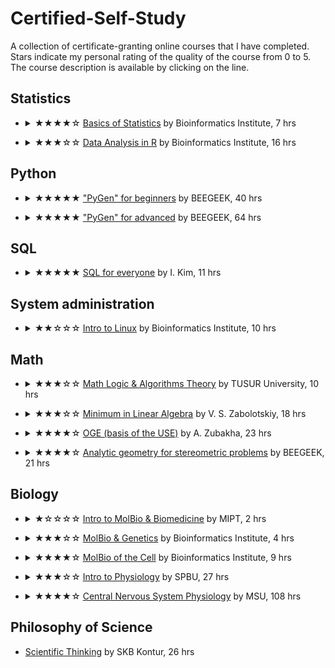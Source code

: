# Certified-Self-Study
A collection of certificate-granting online courses that I have completed.\
Stars indicate my personal rating of the quality of the course from 0 to 5.\
The course description is available by clicking on the line.

## Statistics
- <details>
    <summary>★★★★☆ <a href="Certificates/40%20Statistics/Basics%20of%20Statistics.pdf">Basics of Statistics</a> by Bioinformatics Institute, 7 hrs</summary>
    One of the best survey courses in statistics. Basic concepts of biomedical statistics are discussed: measures of central tendency, basics of exploratory data analysis, central limit theorem (given not quite correctly), confidence intervals, statistical inference, t-distribution, analysis of variance, correlation and regression analysis.
</details>

- <details>
    <summary>★★★☆☆ <a href="Certificates/40%20Statistics/Data%20Analysis%20in%20R.pdf">Data Analysis in R</a> by Bioinformatics Institute, 16 hrs</summary>
    The course covers the elements of working with statistics in the R program environment. The theory is minimal but generally sufficient. The syntax of R as applied to statistical calculations, descriptive statistics, graphing, analyzing nominal data, comparing groups, analysis of variance, and creating custom functions are covered. Correlation and multiple linear regression, methods of model selection and diagnosis are also discussed. A few words are devoted to logistic regression. Practical assignments are quite solvable, but their complexity and content do not correspond well to the theory presented.
</details>

## Python
- <details>
    <summary>★★★★★ <a href="Certificates/20%20Python/PyGen%20for%20beginners%20(Python).pdf">"PyGen" for beginners</a> by BEEGEEK, 40 hrs</summary>
    It is an excellent course, absolutely recommended for beginners and those wishing to refresh their Python knowledge from the beginning. The theory is concise clear, but not dry. It is sufficient for solving the proposed problems. The tasks are well chosen: they not only reinforce the theory but also train algorithmic thinking. The course covers data input-output, integer arithmetic, conditional operator, basic data types, loops, indexing, slices, string methods, lists and their methods, list comprehension, sorting, functions with and without parameters, functions with value return, local and global scopes. At the end, mini-projects are given to consolidate the studied topics.
</details>

- <details>
    <summary>★★★★★ <a href="Certificates/20%20Python/PyGen%20for%20advanced%20(Python).pdf">"PyGen" for advanced</a> by BEEGEEK, 64 hrs</summary>
    A congenial continuation of the first part for beginners. Theory and practice are equally well presented. The course begins with tasks to review what was learned in the first course (or to determine the need to go through it first). Next, we examine the data type bool, NoneType, nested lists, matrices (tasks are outstanding, for example, traversing a matrix in a spiral), operations on them in mathematics, tuples, sets, frozenset, set generators, dictionaries, their methods and generators, random modules, string, decimal, fraction, complex, turtle, functions: optional and named arguments, functions with a variable number of arguments, programming paradigms, functions as objects, higher-order functions, map(), filter(), reduce(), anonymous functions, any(), all(), zip(), enumerate(), working with files (input-output).
</details>

## SQL
- <details>
    <summary>★★★★★ <a href="Certificates/30%20SQL/SQL%20for%20everyone.pdf">SQL for everyone</a> by I. Kim, 11 hrs</summary>
    A short and particular course on SQL (MSSQL) - the best I've seen. Training takes place on an actual database using Azure Data Studio. Taught by a strong practitioner: nothing extra (for a data analyst) in theory, the tasks resemble real work. Syntax elements to learn: WHERE, LIKE, AND, OR, ORDER BY, COUNT, MIN, MAX, AVG, AS, GROUP BY, HAVING, INNER JOIN, LEFT JOIN, RIGHT JOIN, FULL JOIN, UNION (ALL), Subqueries, CASE , Popular functions to work with the strings. Self-test tasks are given both after each lesson on the topic of this lesson and at the end of the course.
</details>

## System administration
- <details>
    <summary>★★☆☆☆ <a href="Certificates/50%20System%20Administration/Introduction%20to%20Linux.pdf">Intro to Linux</a> by Bioinformatics Institute, 10 hrs</summary>
    An overview course for beginners getting to know Linux. There is a lot to see, but overall, it is not very good. The information is presented in a cluttered manner, and there are too many specific tasks. The course covers the basics of Terminal, launching executable files, input/output, downloading files, working with archives, searching for files and words in files, working on the server, bash scripts and more.
</details>

## Math
- <details>
    <summary>★★★☆☆ <a href="Certificates/10%20Math/Math %20Logic%20and%20Theory%20of%20Algorithms.pdf">Math Logic & Algorithms Theory</a> by TUSUR University, 10 hrs</summary>
    The course as a whole is suitable as an introductory one, but the theory is presented rather dryly. Formalisms concerning the foundations of mathematical logic, set theory, propositional logic, first-order languages, the axiomatic method, mathematical proof, and the theory of algorithms are covered.
</details>

- <details>
    <summary>★★★☆☆ <a href="Certificates/10%20Math/Minimum%20in%20linear%20algebra.pdf">Minimum in Linear Algebra</a> by V. S. Zabolotskiy, 18 hrs</summary>
    The course is only suitable for reviewing material. The theory of matrices and determinants and systems of linear algebraic equations are examined. There are not enough examples to justify the need to use mathematical objects. Statements are proven by the word "obviously". What’s good: a skeleton is provided to hang meat using additional materials. The tasks correspond to the material. I solved some of them on paper, and with the help of others, I honed numpy.
</details>

- <details>
    <summary>★★★★☆ <a href="Certificates/10%20Math/Basic%20Course%20of%20Math%20OGE%20preparation.pdf">OGE (basis of the USE)</a> by A. Zubakha, 23 hrs</summary>
    It is a solid course to refresh your school math curriculum. Transformations of algebraic expressions, systems of equations and inequalities, functions and their graphs, progressions, fundamentals of probability theory, and planimetry are considered.
</details>

- <details>
    <summary>★★★★☆ <a href="Certificates/10%20Math/USE%20in%20Math%20-%20Coordinate-Vector%20Method.pdf">Analytic geometry for stereometric problems</a> by BEEGEEK, 21 hrs</summary>
    This course teaches you how to solve stereometric tasks from the Unified State Exam using analytical geometry of the type: drawing up an equation of a straight line and a plane, and finding angles and distances in space. The theory is presented succinctly, in some places even too much - I did not have enough illustrations and mathematical proofs. There are a lot of well-designed problems.
</details>

## Biology
- <details>
    <summary>★☆☆☆☆ <a href="Certificates/60%20Biology/Intro%20to%20Molecular%20Biology%20and%20Biomedicine.pdf">Intro to MolBio & Biomedicine</a> by MIPT, 2 hrs</summary>
    A simple, ultra-short course introducing non-biologists to biomedicine. At a superficial level, issues familiar to schoolchildren are addressed: the role of nucleic acids, and proteins, the basics of genetics and evolution, drug design and the use of genomic data. I expected more from MIPT.
</details>

- <details>
    <summary>★★★☆☆ <a href="Certificates/60%20Biology/Molecular%20Biology%20and%20Genetics.pdf">MolBio & Genetics</a> by Bioinformatics Institute, 4 hrs</summary>
    It is a review course recommended for refreshing the knowledge of molecular biology. General concepts of cellular and molecular biology are considered, and problems in genetics are also present. It can be difficult for beginners; teachers lack experience.
</details>

- <details>
    <summary>★★★★☆ <a href="Certificates/60%20Biology/Molecular%20Biology%20of%20the%20Cell.pdf">MolBio of the Cell</a> by Bioinformatics Institute, 9 hrs</summary>
    A good overview course on molecular cell biology. The mechanisms of genome implementation, metabolism and signalling are considered. One can recommend the course before reading serious literature.
</details>

- <details>
    <summary>★★★☆☆ <a href="Certificates/60%20Biology/Intro%20to%20Physiology.pdf">Intro to Physiology</a> by SPBU, 27 hrs</summary>
    At one time, I learned some interesting points from this course, but in general, as a physiologist, I cannot recommend it either to the general public or to students in the first place. The course demonstrates interesting “trees”, behind which the “forest” is not visible. There was an impression that each teacher simply spoke about his scientific interests but could not excitingly talk about the rest. The course covers physiology as a science, physiology of excitable tissues, nervous regulation of functions in the body, physiology of neuromuscular transmission, physiology of muscle contraction, autonomic nervous system, hypothalamic-pituitary system and pineal gland, hormones of peripheral endocrine glands, general problems of the physiology of sensory systems and psychophysiological aspects of their functioning.
</details>

- <details>
    <summary>★★★★☆ <a href="Certificates/60%20Biology/Openedu.%20Физиология%20ЦНС.png">Central Nervous System Physiology</a> by MSU, 108 hrs</summary>
    Quite a decent course for an introduction to neurobiology. General issues of the physiology of the central nervous system, neurotransmitter systems of the brain, physiology of structures and key functional blocks of the central nervous system are examined. The neurotransmitter systems are especially interesting, which provides good ground for independent study of psychopharmacology. Among the minuses, I will note practical tasks, for example, in the form of an essay.
</details>

## Philosophy of Science
- [Scientific Thinking](<Certificates/70 General/Scientific Thinking.pdf>) by SKB Kontur, 26 hrs
